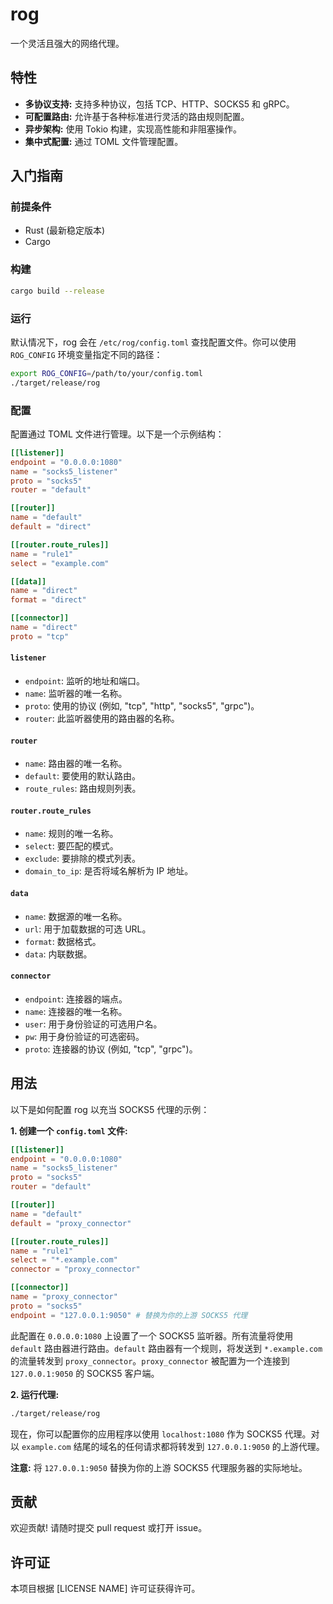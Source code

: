 # rog

一个灵活且强大的网络代理。

## 特性

- **多协议支持:** 支持多种协议，包括 TCP、HTTP、SOCKS5 和 gRPC。
- **可配置路由:** 允许基于各种标准进行灵活的路由规则配置。
- **异步架构:** 使用 Tokio 构建，实现高性能和非阻塞操作。
- **集中式配置:** 通过 TOML 文件管理配置。

## 入门指南

### 前提条件

- Rust (最新稳定版本)
- Cargo

### 构建

```bash
cargo build --release
```

### 运行

默认情况下，rog 会在 `/etc/rog/config.toml` 查找配置文件。你可以使用 `ROG_CONFIG` 环境变量指定不同的路径：

```bash
export ROG_CONFIG=/path/to/your/config.toml
./target/release/rog
```

### 配置

配置通过 TOML 文件进行管理。以下是一个示例结构：

```toml
[[listener]]
endpoint = "0.0.0.0:1080"
name = "socks5_listener"
proto = "socks5"
router = "default"

[[router]]
name = "default"
default = "direct"

[[router.route_rules]]
name = "rule1"
select = "example.com"

[[data]]
name = "direct"
format = "direct"

[[connector]]
name = "direct"
proto = "tcp"
```

#### `listener`

- `endpoint`: 监听的地址和端口。
- `name`: 监听器的唯一名称。
- `proto`: 使用的协议 (例如, "tcp", "http", "socks5", "grpc")。
- `router`: 此监听器使用的路由器的名称。

#### `router`

- `name`: 路由器的唯一名称。
- `default`: 要使用的默认路由。
- `route_rules`: 路由规则列表。

#### `router.route_rules`

- `name`: 规则的唯一名称。
- `select`: 要匹配的模式。
- `exclude`: 要排除的模式列表。
- `domain_to_ip`: 是否将域名解析为 IP 地址。

#### `data`

- `name`: 数据源的唯一名称。
- `url`: 用于加载数据的可选 URL。
- `format`: 数据格式。
- `data`: 内联数据。

#### `connector`

- `endpoint`: 连接器的端点。
- `name`: 连接器的唯一名称。
- `user`: 用于身份验证的可选用户名。
- `pw`: 用于身份验证的可选密码。
- `proto`: 连接器的协议 (例如, "tcp", "grpc")。

## 用法

以下是如何配置 rog 以充当 SOCKS5 代理的示例：

**1. 创建一个 `config.toml` 文件:**

```toml
[[listener]]
endpoint = "0.0.0.0:1080"
name = "socks5_listener"
proto = "socks5"
router = "default"

[[router]]
name = "default"
default = "proxy_connector"

[[router.route_rules]]
name = "rule1"
select = "*.example.com"
connector = "proxy_connector"

[[connector]]
name = "proxy_connector"
proto = "socks5"
endpoint = "127.0.0.1:9050" # 替换为你的上游 SOCKS5 代理
```

此配置在 `0.0.0.0:1080` 上设置了一个 SOCKS5 监听器。所有流量将使用 `default` 路由器进行路由。`default` 路由器有一个规则，将发送到 `*.example.com` 的流量转发到 `proxy_connector`。`proxy_connector` 被配置为一个连接到 `127.0.0.1:9050` 的 SOCKS5 客户端。

**2. 运行代理:**

```bash
./target/release/rog
```

现在，你可以配置你的应用程序以使用 `localhost:1080` 作为 SOCKS5 代理。对以 `example.com` 结尾的域名的任何请求都将转发到 `127.0.0.1:9050` 的上游代理。

**注意:** 将 `127.0.0.1:9050` 替换为你的上游 SOCKS5 代理服务器的实际地址。

## 贡献

欢迎贡献! 请随时提交 pull request 或打开 issue。

## 许可证

本项目根据 [LICENSE NAME] 许可证获得许可。